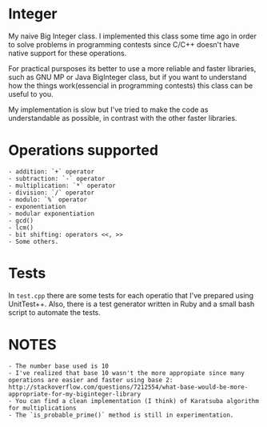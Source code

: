 Integer
=======
My naive Big Integer class. I implemented this class some time ago in order to solve problems in programming contests since C/C++ doesn't have native support for these operations.

For practical pursposes its better to use a more reliable and faster libraries, such as GNU MP or Java BigInteger class, but if you want to understand how the things work(essencial in programming contests) this class can be useful to you.

My implementation is slow but I've tried to make the code as understandable as possible, in contrast with the other faster libraries.

Operations supported
====================
    - addition: `+` operator
    - subtraction: `-` operator
    - multiplication: `*` operator
    - division: `/` operator
    - modulo: `%` operator
    - exponentiation
    - modular exponentiation
    - gcd()
    - lcm()
    - bit shifting: operators <<, >>
    - Some others.

Tests
=====
In `test.cpp` there are some tests for each operatio that I've prepared using UnitTest++. Also, there is a test generator written in Ruby and a small bash script to automate the tests.


NOTES
=====
    - The number base used is 10
    - I've realized that base 10 wasn't the more appropiate since many operations are easier and faster using base 2: http://stackoverflow.com/questions/7212554/what-base-would-be-more-appropriate-for-my-biginteger-library
    - You can find a clean implementation (I think) of Karatsuba algorithm for multiplications
    - The `is_probable_prime()` method is still in experimentation.
